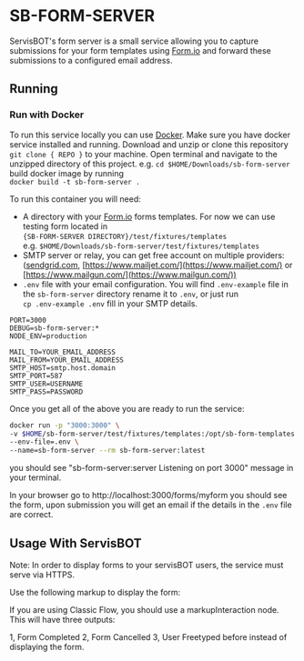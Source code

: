 
# SB-FORM-SERVER

ServisBOT's form server is a small service allowing you to capture submissions for your form templates using [Form.io](https://github.com/formio/formio) and forward these submissions to a configured email address.

## Running
### Run with Docker
To run this service locally you can use [Docker](https://docs.docker.com/install/).
Make sure you have docker service installed and running.
Download and unzip or clone this repository `git clone { REPO }` to your machine.
Open terminal and navigate to the unzipped directory of this project. e.g. `cd $HOME/Downloads/sb-form-server`
build docker image by running  
`docker build -t sb-form-server .`

To run this container you will need:
- A directory with your [Form.io](https://github.com/formio/formio) forms templates.
  For now we can use testing form located in  
  `{SB-FORM-SERVER DIRECTORY}/test/fixtures/templates`  
  e.g. `$HOME/Downloads/sb-form-server/test/fixtures/templates`
- SMTP server or relay, you can get free account on multiple providers: ([sendgrid.com](sendgrid.com), [https://www.mailjet.com/](https://www.mailjet.com/) or [https://www.mailgun.com/](https://www.mailgun.com/))
- `.env` file with your email configuration.  You will find `.env-example` file in the `sb-form-server` directory rename it to `.env`, or just run  
`cp .env-example .env`
fill in your SMTP details.
```
PORT=3000
DEBUG=sb-form-server:*
NODE_ENV=production

MAIL_TO=YOUR_EMAIL_ADDRESS
MAIL_FROM=YOUR_EMAIL_ADDRESS
SMTP_HOST=smtp.host.domain
SMTP_PORT=587
SMTP_USER=USERNAME
SMTP_PASS=PASSWORD
```

Once you get all of the above you are ready to run the service:

```sh
docker run -p "3000:3000" \
-v $HOME/sb-form-server/test/fixtures/templates:/opt/sb-form-templates \
--env-file=.env \
--name=sb-form-server --rm sb-form-server:latest
```
you should see "sb-form-server:server Listening on port 3000" message in your terminal.

In your browser go to http://localhost:3000/forms/myform you should see the form, upon submission you will get an email if the details in the `.env` file are correct.


## Usage With ServisBOT
Note: In order to display forms to your servisBOT users, the service must serve via HTTPS.

Use the following markup to display the form:
<TimelineMessage>
  <DetailView
    title="My Form"
    description="Click Here to display MyForm"
    url="https://<your hostname/forms/<myform>"
    interactionType="event"
  />
</TimelineMessage>

If you are using Classic Flow, you should use a markupInteraction node. This will have three outputs:

1, Form Completed
2, Form Cancelled
3, User Freetyped before instead of displaying the form.
